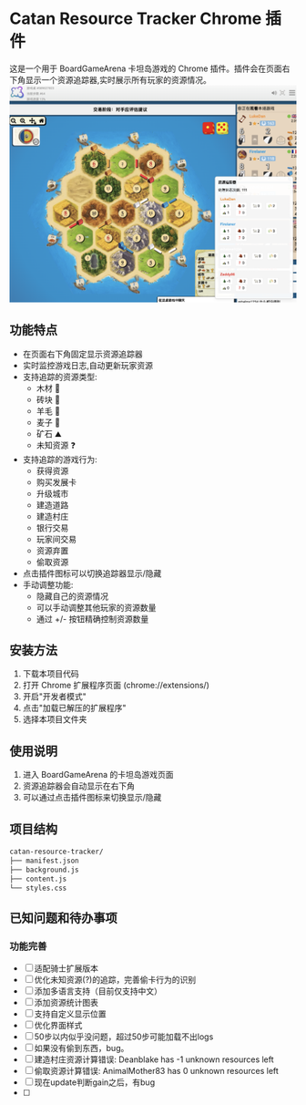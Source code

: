 # Catan Resource Tracker Chrome 插件

这是一个用于 BoardGameArena 卡坦岛游戏的 Chrome 插件。插件会在页面右下角显示一个资源追踪器,实时展示所有玩家的资源情况。
![image](./assets/image.png)

## 功能特点

- 在页面右下角固定显示资源追踪器
- 实时监控游戏日志,自动更新玩家资源
- 支持追踪的资源类型:
  - 木材 🌲
  - 砖块 🧱
  - 羊毛 🐑
  - 麦子 🌾
  - 矿石 ⛰️
  - 未知资源 ❓
- 支持追踪的游戏行为:
  - 获得资源
  - 购买发展卡
  - 升级城市
  - 建造道路
  - 建造村庄
  - 银行交易
  - 玩家间交易
  - 资源弃置
  - 偷取资源
- 点击插件图标可以切换追踪器显示/隐藏
- 手动调整功能:
  - 隐藏自己的资源情况
  - 可以手动调整其他玩家的资源数量
  - 通过 +/- 按钮精确控制资源数量

## 安装方法

1. 下载本项目代码
2. 打开 Chrome 扩展程序页面 (chrome://extensions/)
3. 开启"开发者模式"
4. 点击"加载已解压的扩展程序"
5. 选择本项目文件夹

## 使用说明

1. 进入 BoardGameArena 的卡坦岛游戏页面
2. 资源追踪器会自动显示在右下角
3. 可以通过点击插件图标来切换显示/隐藏

## 项目结构
``` 
catan-resource-tracker/
├── manifest.json
├── background.js
├── content.js
└── styles.css 
``` 

## 已知问题和待办事项

### 功能完善
- [ ] 适配骑士扩展版本
- [ ] 优化未知资源(?)的追踪，完善偷卡行为的识别
- [ ] 添加多语言支持（目前仅支持中文）
- [ ] 添加资源统计图表
- [ ] 支持自定义显示位置
- [ ] 优化界面样式
- [ ] 50步以内似乎没问题，超过50步可能加载不出logs
- [ ] 如果没有偷到东西，bug。
- [ ] 建造村庄资源计算错误: Deanblake has -1 unknown resources left
- [ ] 偷取资源计算错误: AnimalMother83 has 0 unknown resources left
- [ ] 现在update判断gain之后，有bug
- [ ] 